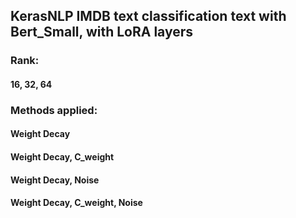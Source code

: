 ## KerasNLP IMDB text classification text with Bert_Small, with LoRA layers

### Rank: 
#### 16, 32, 64

### Methods applied:
#### Weight Decay
#### Weight Decay, C_weight
#### Weight Decay, Noise
#### Weight Decay, C_weight, Noise
